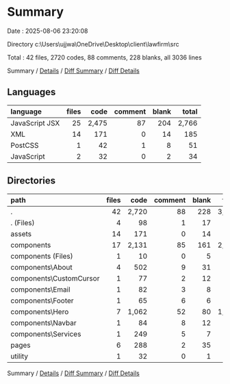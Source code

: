 # Summary

Date : 2025-08-06 23:20:08

Directory c:\\Users\\ujjwa\\OneDrive\\Desktop\\client\\lawfirm\\src

Total : 42 files,  2720 codes, 88 comments, 228 blanks, all 3036 lines

Summary / [Details](details.md) / [Diff Summary](diff.md) / [Diff Details](diff-details.md)

## Languages
| language | files | code | comment | blank | total |
| :--- | ---: | ---: | ---: | ---: | ---: |
| JavaScript JSX | 25 | 2,475 | 87 | 204 | 2,766 |
| XML | 14 | 171 | 0 | 14 | 185 |
| PostCSS | 1 | 42 | 1 | 8 | 51 |
| JavaScript | 2 | 32 | 0 | 2 | 34 |

## Directories
| path | files | code | comment | blank | total |
| :--- | ---: | ---: | ---: | ---: | ---: |
| . | 42 | 2,720 | 88 | 228 | 3,036 |
| . (Files) | 4 | 98 | 1 | 17 | 116 |
| assets | 14 | 171 | 0 | 14 | 185 |
| components | 17 | 2,131 | 85 | 161 | 2,377 |
| components (Files) | 1 | 10 | 0 | 5 | 15 |
| components\\About | 4 | 502 | 9 | 31 | 542 |
| components\\CustomCursor | 1 | 77 | 2 | 12 | 91 |
| components\\Email | 1 | 82 | 3 | 8 | 93 |
| components\\Footer | 1 | 65 | 6 | 6 | 77 |
| components\\Hero | 7 | 1,062 | 52 | 80 | 1,194 |
| components\\Navbar | 1 | 84 | 8 | 12 | 104 |
| components\\Services | 1 | 249 | 5 | 7 | 261 |
| pages | 6 | 288 | 2 | 35 | 325 |
| utility | 1 | 32 | 0 | 1 | 33 |

Summary / [Details](details.md) / [Diff Summary](diff.md) / [Diff Details](diff-details.md)